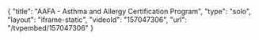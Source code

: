 {
    "title": "AAFA - Asthma and Allergy Certification Program",
    "type": "solo",
    "layout": "iframe-static",
    "videoId": "157047306",
    "url": "\/tvpembed\/157047306"
}